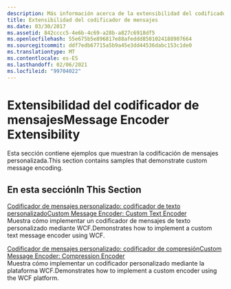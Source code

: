 ```yaml
---
description: Más información acerca de la extensibilidad del codificador de mensajes
title: Extensibilidad del codificador de mensajes
ms.date: 03/30/2017
ms.assetid: 842cccc5-4e6b-4c69-a28b-a827c6918df5
ms.openlocfilehash: 55e675b5e896817e88afeddd8501024188907664
ms.sourcegitcommit: ddf7edb67715a5b9a45e3dd44536dabc153c1de0
ms.translationtype: MT
ms.contentlocale: es-ES
ms.lasthandoff: 02/06/2021
ms.locfileid: "99704022"
---
```

# <a name="message-encoder-extensibility"></a><span data-ttu-id="9a644-103">Extensibilidad del codificador de mensajes</span><span class="sxs-lookup"><span data-stu-id="9a644-103">Message Encoder Extensibility</span></span>

<span data-ttu-id="9a644-104">Esta sección contiene ejemplos que muestran la codificación de mensajes personalizada.</span><span class="sxs-lookup"><span data-stu-id="9a644-104">This section contains samples that demonstrate custom message encoding.</span></span>  
  
## <a name="in-this-section"></a><span data-ttu-id="9a644-105">En esta sección</span><span class="sxs-lookup"><span data-stu-id="9a644-105">In This Section</span></span>  

 [<span data-ttu-id="9a644-106">Codificador de mensajes personalizado: codificador de texto personalizado</span><span class="sxs-lookup"><span data-stu-id="9a644-106">Custom Message Encoder: Custom Text Encoder</span></span>](custom-message-encoder-custom-text-encoder.md)  
 <span data-ttu-id="9a644-107">Muestra cómo implementar un codificador de mensajes de texto personalizado mediante WCF.</span><span class="sxs-lookup"><span data-stu-id="9a644-107">Demonstrates how to implement a custom text message encoder using WCF.</span></span>  
  
 [<span data-ttu-id="9a644-108">Codificador de mensajes personalizado: codificador de compresión</span><span class="sxs-lookup"><span data-stu-id="9a644-108">Custom Message Encoder: Compression Encoder</span></span>](custom-message-encoder-compression-encoder.md)  
 <span data-ttu-id="9a644-109">Muestra cómo implementar un codificador personalizado mediante la plataforma WCF.</span><span class="sxs-lookup"><span data-stu-id="9a644-109">Demonstrates how to implement a custom encoder using the WCF platform.</span></span>
